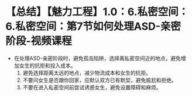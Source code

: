 # 【总结】【魅力工程】1.0：6.私密空间：6.私密空间：第7节如何处理ASD-亲密阶段-视频课程

-   在处理ASD-亲密阶段时，避免孤岛陷阱，选择离私密空间近的地点，避免增加女生的抗拒和投入成本。
    1.  避免选择距离太远的地点，减少物流成本和女生的抗拒。
    2.  不要问女生是否跟你回家，应默认双方已有默契，避免尴尬和拒绝。
    3.  不要在进入私密空间前尝试诱惑女生，避免设置障碍和麻烦。